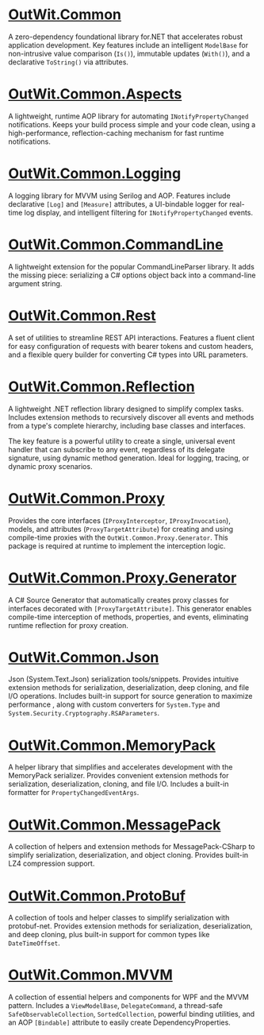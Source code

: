# [OutWit.Common](https://github.com/dmitrat/Common/tree/main/OutWit.Common)

A zero-dependency foundational library for.NET that accelerates robust application development. Key features include an intelligent `ModelBase` for non-intrusive value comparison (`Is()`), immutable updates (`With()`), and a declarative `ToString()` via attributes.

# [OutWit.Common.Aspects](https://github.com/dmitrat/Common/tree/main/OutWit.Common.Aspects)

A lightweight, runtime AOP library for automating `INotifyPropertyChanged` notifications. Keeps your build process simple and your code clean, using a high-performance, reflection-caching mechanism for fast runtime notifications.

# [OutWit.Common.Logging](https://github.com/dmitrat/Common/tree/main/OutWit.Common.Logging)

A logging library for MVVM using Serilog and AOP. Features include declarative `[Log]` and `[Measure]` attributes, a UI-bindable logger for real-time log display, and intelligent filtering for `INotifyPropertyChanged` events.

# [OutWit.Common.CommandLine](https://github.com/dmitrat/Common/tree/main/OutWit.Common.CommandLine)

A lightweight extension for the popular CommandLineParser library. It adds the missing piece: serializing a C# options object back into a command-line argument string.

# [OutWit.Common.Rest](https://github.com/dmitrat/Common/tree/main/OutWit.Common.Rest)

A set of utilities to streamline REST API interactions. Features a fluent client for easy configuration of requests with bearer tokens and custom headers, and a flexible query builder for converting C# types into URL parameters.

# [OutWit.Common.Reflection](https://github.com/dmitrat/Common/tree/main/OutWit.Common.Reflection)

A lightweight .NET reflection library designed to simplify complex tasks. Includes extension methods to recursively discover all events and methods from a type's complete hierarchy, including base classes and interfaces.

The key feature is a powerful utility to create a single, universal event handler that can subscribe to any event, regardless of its delegate signature, using dynamic method generation. Ideal for logging, tracing, or dynamic proxy scenarios.

# [OutWit.Common.Proxy](https://github.com/dmitrat/Common/tree/main/OutWit.Common.Proxy)

Provides the core interfaces (`IProxyInterceptor`, `IProxyInvocation`), models, and attributes (`ProxyTargetAttribute`) for creating and using compile-time proxies with the `OutWit.Common.Proxy.Generator`. This package is required at runtime to implement the interception logic.

# [OutWit.Common.Proxy.Generator](https://github.com/dmitrat/Common/tree/main/OutWit.Common.Proxy.Generator)

A C# Source Generator that automatically creates proxy classes for interfaces decorated with `[ProxyTargetAttribute]`. This generator enables compile-time interception of methods, properties, and events, eliminating runtime reflection for proxy creation.

# [OutWit.Common.Json](https://github.com/dmitrat/Common/tree/main/OutWit.Common.Json)

Json (System.Text.Json) serialization tools/snippets. Provides intuitive extension methods for serialization, deserialization, deep cloning, and file I/O operations. Includes built-in support for source generation to maximize performance , along with custom converters for `System.Type` and `System.Security.Cryptography.RSAParameters`.

# [OutWit.Common.MemoryPack](https://github.com/dmitrat/Common/tree/main/OutWit.Common.MemoryPack)

A helper library that simplifies and accelerates development with the MemoryPack serializer. Provides convenient extension methods for serialization, deserialization, cloning, and file I/O. Includes a built-in formatter for `PropertyChangedEventArgs`.

# [OutWit.Common.MessagePack](https://github.com/dmitrat/Common/tree/main/OutWit.Common.MessagePack)

A collection of helpers and extension methods for MessagePack-CSharp to simplify serialization, deserialization, and object cloning. Provides built-in LZ4 compression support.

# [OutWit.Common.ProtoBuf](https://github.com/dmitrat/Common/tree/main/OutWit.Common.ProtoBuf)

A collection of tools and helper classes to simplify serialization with protobuf-net. Provides extension methods for serialization, deserialization, and deep cloning, plus built-in support for common types like `DateTimeOffset`.

# [OutWit.Common.MVVM](https://github.com/dmitrat/Common/tree/main/OutWit.Common.MVVM)

A collection of essential helpers and components for WPF and the MVVM pattern. Includes a `ViewModelBase`, `DelegateCommand`, a thread-safe `SafeObservableCollection`, `SortedCollection`, powerful binding utilities, and an AOP `[Bindable]` attribute to easily create DependencyProperties.
